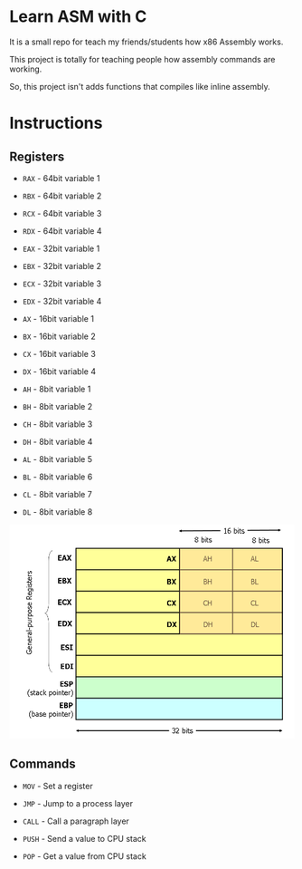 # Learn ASM with C

It is a small repo for teach my friends/students how x86 Assembly works.

This project is totally for teaching people how assembly commands are working.

So, this project isn't adds functions that compiles like inline assembly.

# Instructions

## Registers

* `RAX` - 64bit variable 1

* `RBX` - 64bit variable 2

* `RCX` - 64bit variable 3

* `RDX` - 64bit variable 4

* `EAX` - 32bit variable 1

* `EBX` - 32bit variable 2

* `ECX` - 32bit variable 3

* `EDX` - 32bit variable 4

* `AX` - 16bit variable 1

* `BX` - 16bit variable 2

* `CX` - 16bit variable 3

* `DX` - 16bit variable 4

* `AH` - 8bit variable 1

* `BH` - 8bit variable 2

* `CH` - 8bit variable 3

* `DH` - 8bit variable 4

* `AL` - 8bit variable 5

* `BL` - 8bit variable 6

* `CL` - 8bit variable 7

* `DL` - 8bit variable 8

<img src="./registers.png">

## Commands

* `MOV` - Set a register

* `JMP` - Jump to a process layer

* `CALL` - Call a paragraph layer

* `PUSH` - Send a value to CPU stack

* `POP` - Get a value from CPU stack